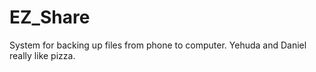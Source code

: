 # EZ_Share
System for backing up files from phone to computer.
Yehuda and Daniel really like pizza.
